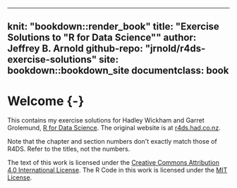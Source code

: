
---
knit: "bookdown::render_book"
title: "Exercise Solutions to \"R for Data Science\""
author: Jeffrey B. Arnold
github-repo: "jrnold/r4ds-exercise-solutions"
site: bookdown::bookdown_site
documentclass: book
---

# Welcome {-}

This contains my exercise solutions for Hadley Wickham and Garret Grolemund, [R for Data Science](http://amzn.to/2aHLAQ1). The original website is at [r4ds.had.co.nz](http://r4ds.had.co.nz/).

Note that the chapter and section numbers don't exactly match those of R4DS.
Refer to the titles, not the numbers.

The text of this work is licensed under the [Creative Commons Attribution 4.0 International License](http://creativecommons.org/licenses/by/4.0/).
The R Code in this work is licensed under the [MIT License](https://opensource.org/licenses/MIT).
